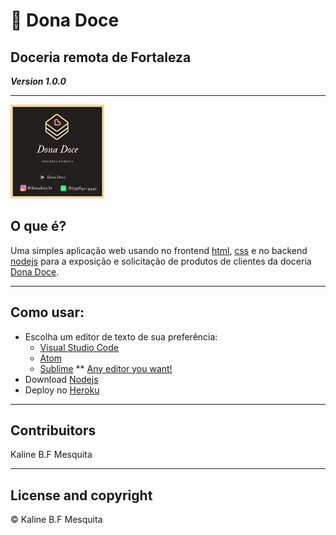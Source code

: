 # <p>&#129383; Dona Doce </p>
## Doceria remota de Fortaleza
***Version 1.0.0***

<hr>
<img src="public/imagens/Cartao.jpg">


## O que é?

<p>
	Uma simples aplicação web usando no frontend <a href="https://www.w3schools.com/html/">html</a>, <a href="https://www.w3schools.com/css/">css</a> e no backend <a href="https://nodejs.dev/">nodejs</a> para a exposição e solicitação de produtos de clientes da doceria <a href="https://donadoce.herokuapp.com/">Dona Doce</a>.
</p>

---

## Como usar:

 * Escolha um editor de texto de sua preferência:
 	* <a href="https://code.visualstudio.com/">Visual Studio Code</a>
 	* <a href="https://atom.io/">Atom</a>
 	* <a href="">Sublime</a>
 ** <a href="https://www.elegantthemes.com/blog/resources/best-code-editors">Any editor you want!</a>
 * Download <a href="https://nodejs.org/">Nodejs</a> 
 * Deploy no <a href="https://www.heroku.com/">Heroku</a> 

---

## Contribuitors

Kaline B.F Mesquita

---

## License and copyright

	
<p>&#169; Kaline B.F Mesquita</p>

